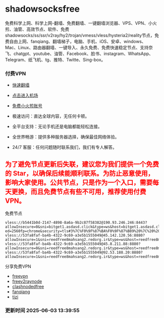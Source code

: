 # shadowsocksfree

免费科学上网、科学上网-翻墙、免费翻墙、一键翻墙浏览器、VPS、VPN、小火煎、油管、高效节点、软件、免费shadowsocks/ss/ssr/v2ray/hy2/trojan/vmess/vless/hysteria2/reality节点，免费自由上网、fanqiang、翻墙梯子，电脑、手机、iOS、安卓、windows、Mac、Linux、路由器翻墙、一键导入、永久免费、免费快速稳定节点、支持奈飞、chatgpt、youtube、油管、Facebook、脸书、instagram、WhatsApp、Telegram、纸飞机、tg、推特、Twitte、Sing-box。

### 付费VPN
* [快速翻墙](https://uhuio.top/) 

* [点击进入机场](https://uhuio.top/) 

* [免费小火煎账号](https://free-clash.top/) 

* 极速访问：直达全球内容，无任何卡顿。

* 全平台支持：无论手机还是电脑都能轻松连接。

* 全世界畅游：提供多种服务器选择，确保最佳网络体验。

* 24/7 客服：任何问题随时联系我们，我们有专人解答。

## <font color="red">为了避免节点更新后失联，建议您为我们提供一个免费的 Star，以确保后续能顺利联系。为防止恶意使用，影响大家使用。公共节点，只是作为一个入口，需要每天更换，而且免费节点有些不可用，推荐使用付费VPN。</font>

免费节点

```
vless://b5441b0d-2147-4898-8a6a-9b2c87f58382@190.93.246.246:8443?allowInsecure=0&sni=bitget1.asdasd.click&type=ws&host=bitget1.asdasd.click&path=/?ed=2560fp=chrome&security=tls#3%7C%F0%9F%87%BA%F0%9F%87%B89%20%7C%20%204.6MB/s%7CDisney%7COpenai
vless://53fa8faf-ba4b-4322-9c69-a3e5b1555049@45.142.120.56:8880?allowInsecure=1&sni=reedfree8mahsang2.redorg.ir&type=ws&host=reedfree8mahsang2.redorg.ir&path=/#15%7CRU_speednode_0052
vless://53fa8faf-ba4b-4322-9c69-a3e5b1555049@45.8.211.88:8880?allowInsecure=0&sni=reedfree8mahsang2.redorg.ir&type=ws&host=reedfree8mahsang2.redorg.ir&path=/#15%7CRU_speednode_0055
vless://53fa8faf-ba4b-4322-9c69-a3e5b1555049@92.53.188.20:8880?allowInsecure=1&sni=reedfree8mahsang2.redorg.ir&type=ws&host=reedfree8mahsang2.redorg.ir&path=/#15%7CSI_speednode_0057
```
分享免费VPN
* [freevpn](https://github.com/asdsadsddas123/freevpn)
* [freev2raynode](https://github.com/asdsadsddas123/freev2raynode)
* [clashnodedfree](https://github.com/asdsadsddas123/clashnodedfree)
* [fanqiang](https://github.com/asdsadsddas123/fanqiang)
* [tizi](https://github.com/asdsadsddas123/tizi)
### 更新时间 2025-06-03 13:39:55 